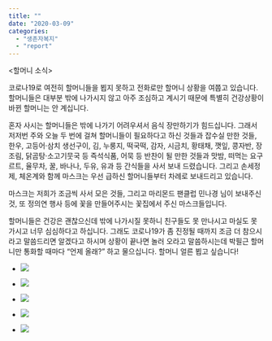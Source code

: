 ```yaml
---
title: ""
date: "2020-03-09"
categories: 
  - "생존자복지"
  - "report"
---
```


<할머니 소식>

코로나19로 여전히 할머니들을 뵙지 못하고 전화로만 할머니 상황을 여쭙고 있습니다. 할머니들은 대부분 밖에 나가시지 않고 아주 조심하고 계시기 때문에 특별히 건강상황이 바뀐 할머니는 안 계십니다.

혼자 사시는 할머니들은 밖에 나가기 어려우셔서 음식 장만하기가 힘드십니다. 그래서 저저번 주와 오늘 두 번에 걸쳐 할머니들이 필요하다고 하신 것들과 잡수실 만한 것들, 한우, 고등어·삼치 생선구이, 김, 누룽지, 떡국떡, 감자, 시금치, 황태채, 깻잎, 콩자반, 장조림, 닭곰탕·소고기뭇국 등 즉석식품, 어묵 등 반찬이 될 만한 것들과 맛밤, 떠먹는 요구르트, 율무차, 꿀, 바나나, 두유, 유과 등 간식들을 사서 보내 드렸습니다. 그리고 손세정제, 체온계와 함께 마스크는 우선 급하신 할머니들부터 차례로 보내드리고 있습니다.

마스크는 저희가 조금씩 사서 모은 것들, 그리고 마리몬드 팬클럽 민나경 님이 보내주신 것, 또 정의연 행사 등에 꽃을 만들어주시는 꽃집에서 주신 마스크들입니다.

할머니들은 건강은 괜찮으신데 밖에 나가시질 못하니 친구들도 못 만나시고 마실도 못 가시고 너무 심심하다고 하십니다. 그래도 코로나19가 좀 진정될 때까지 조금 더 참으시라고 말씀드리면 알겠다고 하시며 상황이 끝나면 놀러 오라고 말씀하시는데 박필근 할머니만 통화할 때마다 “언제 올래?” 하고 물으십니다. 할머니 얼른 뵙고 싶습니다!

- ![](https://r2.womenandwar.net/2020/03/photo_2020-03-09_17-52-33-767x1024.jpg)
    
- ![](https://r2.womenandwar.net/2020/03/photo_2020-03-09_17-52-44-1024x768.jpg)
    
- ![](https://r2.womenandwar.net/2020/03/photo_2020-03-09_17-53-20-1024x768.jpg)
    
- ![](https://r2.womenandwar.net/2020/03/photo_2020-03-09_17-53-46-768x1024.jpg)
    
- ![](https://r2.womenandwar.net/2020/03/photo_2020-03-09_17-53-51-768x1024.jpg)
